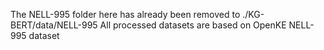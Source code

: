 The NELL-995 folder here has already been removed to ./KG-BERT/data/NELL-995
All processed datasets are based on OpenKE NELL-995 dataset
